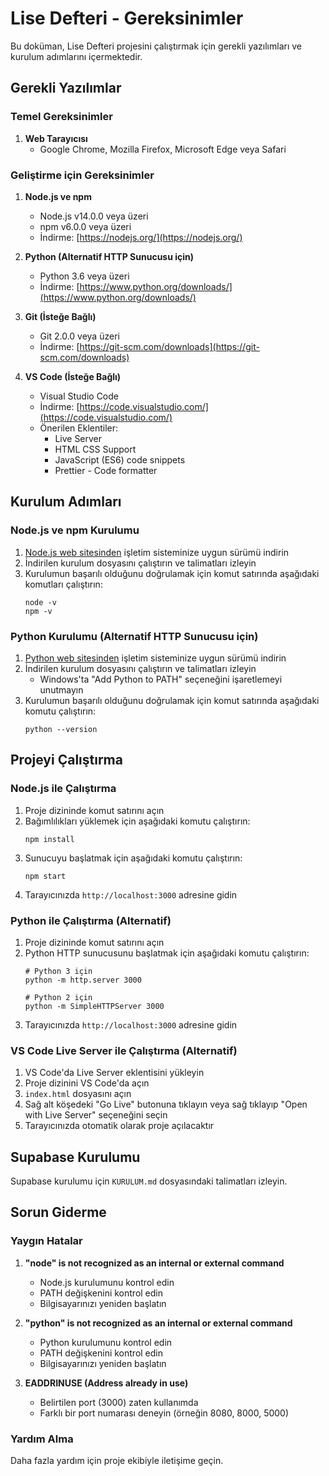# Lise Defteri - Gereksinimler

Bu doküman, Lise Defteri projesini çalıştırmak için gerekli yazılımları ve kurulum adımlarını içermektedir.

## Gerekli Yazılımlar

### Temel Gereksinimler

1. **Web Tarayıcısı**
   - Google Chrome, Mozilla Firefox, Microsoft Edge veya Safari

### Geliştirme için Gereksinimler

1. **Node.js ve npm**
   - Node.js v14.0.0 veya üzeri
   - npm v6.0.0 veya üzeri
   - İndirme: [https://nodejs.org/](https://nodejs.org/)

2. **Python (Alternatif HTTP Sunucusu için)**
   - Python 3.6 veya üzeri
   - İndirme: [https://www.python.org/downloads/](https://www.python.org/downloads/)

3. **Git (İsteğe Bağlı)**
   - Git 2.0.0 veya üzeri
   - İndirme: [https://git-scm.com/downloads](https://git-scm.com/downloads)

4. **VS Code (İsteğe Bağlı)**
   - Visual Studio Code
   - İndirme: [https://code.visualstudio.com/](https://code.visualstudio.com/)
   - Önerilen Eklentiler:
     - Live Server
     - HTML CSS Support
     - JavaScript (ES6) code snippets
     - Prettier - Code formatter

## Kurulum Adımları

### Node.js ve npm Kurulumu

1. [Node.js web sitesinden](https://nodejs.org/) işletim sisteminize uygun sürümü indirin
2. İndirilen kurulum dosyasını çalıştırın ve talimatları izleyin
3. Kurulumun başarılı olduğunu doğrulamak için komut satırında aşağıdaki komutları çalıştırın:
   ```
   node -v
   npm -v
   ```

### Python Kurulumu (Alternatif HTTP Sunucusu için)

1. [Python web sitesinden](https://www.python.org/downloads/) işletim sisteminize uygun sürümü indirin
2. İndirilen kurulum dosyasını çalıştırın ve talimatları izleyin
   - Windows'ta "Add Python to PATH" seçeneğini işaretlemeyi unutmayın
3. Kurulumun başarılı olduğunu doğrulamak için komut satırında aşağıdaki komutu çalıştırın:
   ```
   python --version
   ```

## Projeyi Çalıştırma

### Node.js ile Çalıştırma

1. Proje dizininde komut satırını açın
2. Bağımlılıkları yüklemek için aşağıdaki komutu çalıştırın:
   ```
   npm install
   ```
3. Sunucuyu başlatmak için aşağıdaki komutu çalıştırın:
   ```
   npm start
   ```
4. Tarayıcınızda `http://localhost:3000` adresine gidin

### Python ile Çalıştırma (Alternatif)

1. Proje dizininde komut satırını açın
2. Python HTTP sunucusunu başlatmak için aşağıdaki komutu çalıştırın:
   ```
   # Python 3 için
   python -m http.server 3000
   
   # Python 2 için
   python -m SimpleHTTPServer 3000
   ```
3. Tarayıcınızda `http://localhost:3000` adresine gidin

### VS Code Live Server ile Çalıştırma (Alternatif)

1. VS Code'da Live Server eklentisini yükleyin
2. Proje dizinini VS Code'da açın
3. `index.html` dosyasını açın
4. Sağ alt köşedeki "Go Live" butonuna tıklayın veya sağ tıklayıp "Open with Live Server" seçeneğini seçin
5. Tarayıcınızda otomatik olarak proje açılacaktır

## Supabase Kurulumu

Supabase kurulumu için `KURULUM.md` dosyasındaki talimatları izleyin.

## Sorun Giderme

### Yaygın Hatalar

1. **"node" is not recognized as an internal or external command**
   - Node.js kurulumunu kontrol edin
   - PATH değişkenini kontrol edin
   - Bilgisayarınızı yeniden başlatın

2. **"python" is not recognized as an internal or external command**
   - Python kurulumunu kontrol edin
   - PATH değişkenini kontrol edin
   - Bilgisayarınızı yeniden başlatın

3. **EADDRINUSE (Address already in use)**
   - Belirtilen port (3000) zaten kullanımda
   - Farklı bir port numarası deneyin (örneğin 8080, 8000, 5000)

### Yardım Alma

Daha fazla yardım için proje ekibiyle iletişime geçin.